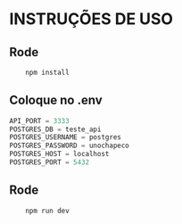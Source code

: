 # INSTRUÇÕES DE USO

## Rode 
```js
    npm install
```

## Coloque no .env

``` js
API_PORT = 3333
POSTGRES_DB = teste_api
POSTGRES_USERNAME = postgres
POSTGRES_PASSWORD = unochapeco
POSTGRES_HOST = localhost
POSTGRES_PORT = 5432
```

## Rode 
```js
    npm run dev
```
